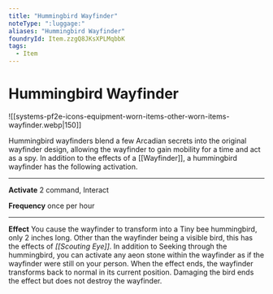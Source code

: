 ```yaml
---
title: "Hummingbird Wayfinder"
noteType: ":luggage:"
aliases: "Hummingbird Wayfinder"
foundryId: Item.zzgQ8JKsXPLMqbbK
tags:
  - Item
---
```


# Hummingbird Wayfinder
![[systems-pf2e-icons-equipment-worn-items-other-worn-items-wayfinder.webp|150]]

Hummingbird wayfinders blend a few Arcadian secrets into the original wayfinder design, allowing the wayfinder to gain mobility for a time and act as a spy. In addition to the effects of a [[Wayfinder]], a hummingbird wayfinder has the following activation.

* * *

**Activate** 2 command, Interact

**Frequency** once per hour

* * *

**Effect** You cause the wayfinder to transform into a Tiny bee hummingbird, only 2 inches long. Other than the wayfinder being a visible bird, this has the effects of _[[Scouting Eye]]_. In addition to Seeking through the hummingbird, you can activate any aeon stone within the wayfinder as if the wayfinder were still on your person. When the effect ends, the wayfinder transforms back to normal in its current position. Damaging the bird ends the effect but does not destroy the wayfinder.
